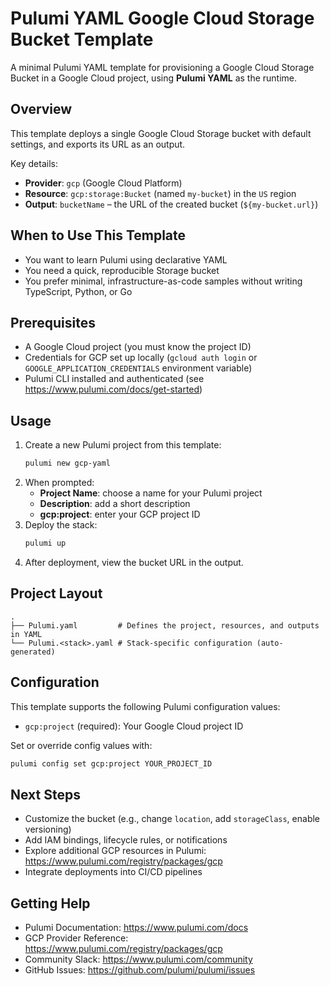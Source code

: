 # Pulumi YAML Google Cloud Storage Bucket Template

A minimal Pulumi YAML template for provisioning a Google Cloud Storage Bucket in a Google Cloud project, using **Pulumi YAML** as the runtime.

## Overview

This template deploys a single Google Cloud Storage bucket with default settings, and exports its URL as an output.

Key details:
- **Provider**: `gcp` (Google Cloud Platform)
- **Resource**: `gcp:storage:Bucket` (named `my-bucket`) in the `US` region
- **Output**: `bucketName` – the URL of the created bucket (`${my-bucket.url}`)

## When to Use This Template

- You want to learn Pulumi using declarative YAML
- You need a quick, reproducible Storage bucket
- You prefer minimal, infrastructure-as-code samples without writing TypeScript, Python, or Go

## Prerequisites

- A Google Cloud project (you must know the project ID)
- Credentials for GCP set up locally (`gcloud auth login` or `GOOGLE_APPLICATION_CREDENTIALS` environment variable)
- Pulumi CLI installed and authenticated (see https://www.pulumi.com/docs/get-started)

## Usage

1. Create a new Pulumi project from this template:
   ```bash
   pulumi new gcp-yaml
   ```
2. When prompted:
   - **Project Name**: choose a name for your Pulumi project
   - **Description**: add a short description
   - **gcp:project**: enter your GCP project ID
3. Deploy the stack:
   ```bash
   pulumi up
   ```
4. After deployment, view the bucket URL in the output.

## Project Layout

```text
.
├── Pulumi.yaml         # Defines the project, resources, and outputs in YAML
└── Pulumi.<stack>.yaml # Stack-specific configuration (auto-generated)
```

## Configuration

This template supports the following Pulumi configuration values:

- `gcp:project` (required): Your Google Cloud project ID

Set or override config values with:
```bash
pulumi config set gcp:project YOUR_PROJECT_ID
```

## Next Steps

- Customize the bucket (e.g., change `location`, add `storageClass`, enable versioning)
- Add IAM bindings, lifecycle rules, or notifications
- Explore additional GCP resources in Pulumi: https://www.pulumi.com/registry/packages/gcp
- Integrate deployments into CI/CD pipelines

## Getting Help

- Pulumi Documentation: https://www.pulumi.com/docs
- GCP Provider Reference: https://www.pulumi.com/registry/packages/gcp
- Community Slack: https://www.pulumi.com/community
- GitHub Issues: https://github.com/pulumi/pulumi/issues